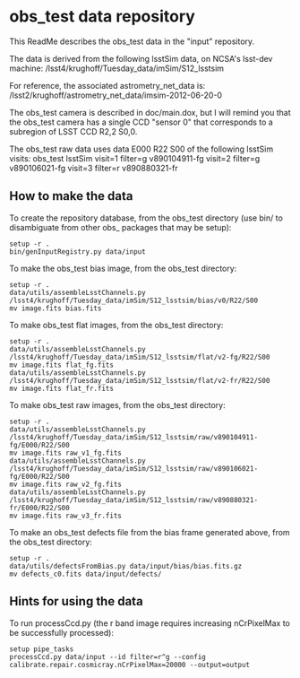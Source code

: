 # obs_test data repository

This ReadMe describes the obs_test data in the "input" repository.

The data is derived from the following lsstSim data, on NCSA's lsst-dev machine:
/lsst4/krughoff/Tuesday_data/imSim/S12_lsstsim

For reference, the associated astrometry_net_data is:
/lsst2/krughoff/astrometry_net_data/imsim-2012-06-20-0

The obs_test camera is described in doc/main.dox, but I will remind you that the obs_test camera
has a single CCD "sensor 0" that corresponds to a subregion of LSST CCD R2,2 S0,0.

The obs_test raw data uses data E000 R22 S00 of the following lsstSim visits:
    obs_test            lsstSim
    visit=1 filter=g    v890104911-fg
    visit=2 filter=g    v890106021-fg
    visit=3 filter=r    v890880321-fr

## How to make the data

To create the repository database, from the obs_test directory
(use bin/ to disambiguate from other obs_ packages that may be setup):

    setup -r .
    bin/genInputRegistry.py data/input


To make the obs_test bias image, from the obs_test directory:

    setup -r .
    data/utils/assembleLsstChannels.py /lsst4/krughoff/Tuesday_data/imSim/S12_lsstsim/bias/v0/R22/S00
    mv image.fits bias.fits

To make obs_test flat images, from the obs_test directory:

    setup -r .
    data/utils/assembleLsstChannels.py /lsst4/krughoff/Tuesday_data/imSim/S12_lsstsim/flat/v2-fg/R22/S00
    mv image.fits flat_fg.fits
    data/utils/assembleLsstChannels.py /lsst4/krughoff/Tuesday_data/imSim/S12_lsstsim/flat/v2-fr/R22/S00
    mv image.fits flat_fr.fits

To make obs_test raw images, from the obs_test directory:

    setup -r .
    data/utils/assembleLsstChannels.py /lsst4/krughoff/Tuesday_data/imSim/S12_lsstsim/raw/v890104911-fg/E000/R22/S00
    mv image.fits raw_v1_fg.fits
    data/utils/assembleLsstChannels.py /lsst4/krughoff/Tuesday_data/imSim/S12_lsstsim/raw/v890106021-fg/E000/R22/S00
    mv image.fits raw_v2_fg.fits
    data/utils/assembleLsstChannels.py /lsst4/krughoff/Tuesday_data/imSim/S12_lsstsim/raw/v890880321-fr/E000/R22/S00
    mv image.fits raw_v3_fr.fits

To make an obs_test defects file from the bias frame generated above, from the obs_test directory:

    setup -r .
    data/utils/defectsFromBias.py data/input/bias/bias.fits.gz
    mv defects_c0.fits data/input/defects/

## Hints for using the data

To run processCcd.py (the r band image requires increasing nCrPixelMax to be successfully processed):

    setup pipe_tasks
    processCcd.py data/input --id filter=r^g --config calibrate.repair.cosmicray.nCrPixelMax=20000 --output=output
